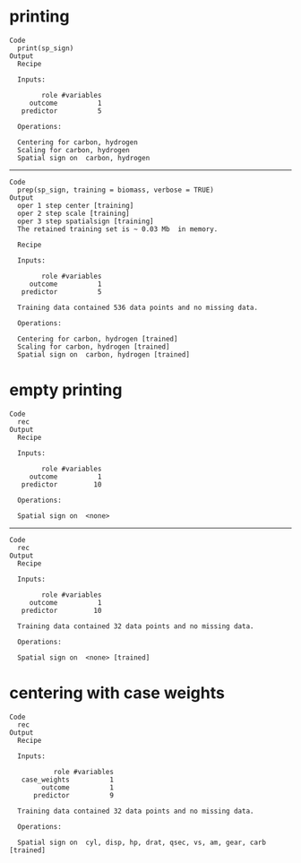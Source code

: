 # printing

    Code
      print(sp_sign)
    Output
      Recipe
      
      Inputs:
      
            role #variables
         outcome          1
       predictor          5
      
      Operations:
      
      Centering for carbon, hydrogen
      Scaling for carbon, hydrogen
      Spatial sign on  carbon, hydrogen

---

    Code
      prep(sp_sign, training = biomass, verbose = TRUE)
    Output
      oper 1 step center [training] 
      oper 2 step scale [training] 
      oper 3 step spatialsign [training] 
      The retained training set is ~ 0.03 Mb  in memory.
      
      Recipe
      
      Inputs:
      
            role #variables
         outcome          1
       predictor          5
      
      Training data contained 536 data points and no missing data.
      
      Operations:
      
      Centering for carbon, hydrogen [trained]
      Scaling for carbon, hydrogen [trained]
      Spatial sign on  carbon, hydrogen [trained]

# empty printing

    Code
      rec
    Output
      Recipe
      
      Inputs:
      
            role #variables
         outcome          1
       predictor         10
      
      Operations:
      
      Spatial sign on  <none>

---

    Code
      rec
    Output
      Recipe
      
      Inputs:
      
            role #variables
         outcome          1
       predictor         10
      
      Training data contained 32 data points and no missing data.
      
      Operations:
      
      Spatial sign on  <none> [trained]

# centering with case weights

    Code
      rec
    Output
      Recipe
      
      Inputs:
      
               role #variables
       case_weights          1
            outcome          1
          predictor          9
      
      Training data contained 32 data points and no missing data.
      
      Operations:
      
      Spatial sign on  cyl, disp, hp, drat, qsec, vs, am, gear, carb [trained]

